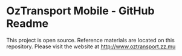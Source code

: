 # OzTransport Mobile - GitHub Readme
This project is open source. Reference materials are located on this repository. Please visit the website at http://www.oztransport.zz.mu
